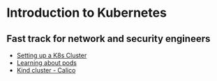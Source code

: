 # Introduction to Kubernetes 
## Fast track for network and security engineers

* [Setting up a K8s Cluster](labs/lab0/readme.md)
* [Learning about pods](labs/lab1/readme.md)
* [Kind cluster - Calico](kind_calico.md)
